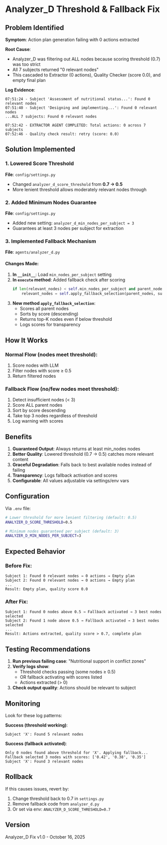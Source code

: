 # Analyzer_D Threshold & Fallback Fix

## Problem Identified

**Symptom**: Action plan generation failing with 0 actions extracted

**Root Cause**: 
- Analyzer_D was filtering out ALL nodes because scoring threshold (0.7) was too strict
- All 7 subjects returned "0 relevant nodes"
- This cascaded to Extractor (0 actions), Quality Checker (score 0.0), and empty final plan

**Log Evidence**:
```
07:51:24 - Subject 'Assessment of nutritional status...': Found 0 relevant nodes
07:51:40 - Subject 'Designing and implementing...': Found 0 relevant nodes
...ALL 7 subjects: Found 0 relevant nodes

07:52:42 - EXTRACTOR AGENT COMPLETED: Total actions: 0 across 7 subjects
07:52:46 - Quality check result: retry (score: 0.0)
```

## Solution Implemented

### 1. **Lowered Score Threshold**
**File**: `config/settings.py`
- Changed `analyzer_d_score_threshold` from **0.7 → 0.5**
- More lenient threshold allows moderately relevant nodes through

### 2. **Added Minimum Nodes Guarantee**
**File**: `config/settings.py`
- Added new setting: `analyzer_d_min_nodes_per_subject = 3`
- Guarantees at least 3 nodes per subject for extraction

### 3. **Implemented Fallback Mechanism**
**File**: `agents/analyzer_d.py`

#### Changes Made:
1. **In `__init__`**: Load `min_nodes_per_subject` setting
2. **In `execute` method**: Added fallback check after scoring
   ```python
   if len(relevant_nodes) < self.min_nodes_per_subject and parent_nodes:
       relevant_nodes = self.apply_fallback_selection(parent_nodes, subject, self.min_nodes_per_subject)
   ```
3. **New method `apply_fallback_selection`**:
   - Scores all parent nodes
   - Sorts by score (descending)
   - Returns top-K nodes even if below threshold
   - Logs scores for transparency

## How It Works

### Normal Flow (nodes meet threshold):
1. Score nodes with LLM
2. Filter nodes with score ≥ 0.5
3. Return filtered nodes

### Fallback Flow (no/few nodes meet threshold):
1. Detect insufficient nodes (< 3)
2. Score ALL parent nodes
3. Sort by score descending
4. Take top 3 nodes regardless of threshold
5. Log warning with scores

## Benefits

1. **Guaranteed Output**: Always returns at least min_nodes nodes
2. **Better Quality**: Lowered threshold (0.7 → 0.5) catches more relevant content
3. **Graceful Degradation**: Falls back to best available nodes instead of failing
4. **Transparency**: Logs fallback activation and scores
5. **Configurable**: All values adjustable via settings/env vars

## Configuration

Via `.env` file:
```bash
# Lower threshold for more lenient filtering (default: 0.5)
ANALYZER_D_SCORE_THRESHOLD=0.5

# Minimum nodes guaranteed per subject (default: 3)
ANALYZER_D_MIN_NODES_PER_SUBJECT=3
```

## Expected Behavior

### Before Fix:
```
Subject 1: Found 0 relevant nodes → 0 actions → Empty plan
Subject 2: Found 0 relevant nodes → 0 actions → Empty plan
...
Result: Empty plan, quality score 0.0
```

### After Fix:
```
Subject 1: Found 0 nodes above 0.5 → Fallback activated → 3 best nodes selected
Subject 2: Found 1 node above 0.5 → Fallback activated → 3 best nodes selected
...
Result: Actions extracted, quality score > 0.7, complete plan
```

## Testing Recommendations

1. **Run previous failing case**: "Nutritional support in conflict zones"
2. **Verify logs show**:
   - Threshold checks passing (some nodes ≥ 0.5)
   - OR fallback activating with scores listed
   - Actions extracted (> 0)
3. **Check output quality**: Actions should be relevant to subject

## Monitoring

Look for these log patterns:

**Success (threshold working)**:
```
Subject 'X': Found 5 relevant nodes
```

**Success (fallback activated)**:
```
Only 0 nodes found above threshold for 'X'. Applying fallback...
Fallback selected 3 nodes with scores: ['0.42', '0.38', '0.35']
Subject 'X': Found 3 relevant nodes
```

## Rollback

If this causes issues, revert by:
1. Change threshold back to 0.7 in `settings.py`
2. Remove fallback code from `analyzer_d.py`
3. Or set via env: `ANALYZER_D_SCORE_THRESHOLD=0.7`

## Version
Analyzer_D Fix v1.0 - October 16, 2025

